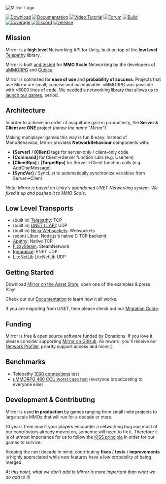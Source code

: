 ![Mirror Logo](https://i.imgur.com/ikP9eYs.png)

[![Download](https://img.shields.io/badge/asset_store-brightgreen.svg)](https://assetstore.unity.com/packages/tools/network/mirror-129321)
[![Documentation](https://img.shields.io/badge/docs-brightgreen.svg)](https://mirror-networking.com/docs)
[![Video Tutorial](https://img.shields.io/badge/video_tutorial-brightgreen.svg)](https://www.youtube.com/playlist?list=PLkx8oFug638oBYF5EOwsSS-gOVBXj1dkP)
[![Forum](https://img.shields.io/badge/forum-brightgreen.svg)](https://forum.unity.com/threads/mirror-networking-for-unity-aka-hlapi-community-edition.425437/)
[![Build](https://img.shields.io/appveyor/ci/vis2k73562/hlapi-community-edition/Mirror.svg)](https://ci.appveyor.com/project/vis2k73562/hlapi-community-edition/branch/mirror)
[![Coverage](https://sonarcloud.io/api/project_badges/measure?project=vis2k_Mirror&metric=coverage)](https://sonarcloud.io/dashboard?id=vis2k_Mirror)
[![Discord](https://img.shields.io/discord/343440455738064897.svg)](https://discordapp.com/invite/N9QVxbM)
[![release](https://img.shields.io/github/release/vis2k/Mirror.svg)](https://github.com/vis2k/Mirror/releases/latest)

## Mission
Mirror is a **high level** Networking API for Unity, built on top of the **low level** [Telepathy](https://github.com/vis2k/Telepathy) library.

Mirror is built [and tested](https://www.youtube.com/watch?v=mDCNff1S9ZU) for **MMO Scale** Networking by the developers of [uMMORPG](https://assetstore.unity.com/packages/templates/systems/ummorpg-51212) and [Cubica](https://cubica.net).

Mirror is optimized for **ease of use** and **probability of success**. Projects that use Mirror are small, concise and maintainable. uMMORPG was possible with <6000 lines of code. We needed a networking library that allows us to [launch our games](https://mirror-networking.com/showcase/), period.

## Architecture
In order to achieve an order of magnitude gain in productivity, the **Server & Client are ONE** project _(hence the name "Mirror")_ 

Making multiplayer games this way is fun & easy. Instead of MonoBehaviour, Mirror provides **NetworkBehaviour** components with:
* **[Server]** / **[Client]** tags for server-only / client-only code
* **[Command]** for Client->Server function calls (e.g. UseItem)
* **[ClientRpc]** / **[TargetRpc]** for Server->Client function calls (e.g. AddChatMessage)
* **[SyncVar]** / SyncList to automatically synchronize variables from Server->Client

_Note: Mirror is based on Unity's abandoned UNET Networking system. We fixed it up and pushed it to MMO Scale._

## Low Level Transports
* (built in) [Telepathy](https://github.com/vis2k/Telepathy): TCP
* (built in) [UNET LLAPI](https://docs.unity3d.com/Manual/UNetUsingTransport.html): UDP
* (built in) [Ninja.Websockets](https://github.com/ninjasource/Ninja.WebSockets): Websockets
* (soon) Libuv: Node.js's native C TCP backend
* [Apathy](https://mirror-networking.com/apathy/): Native TCP
* [FizzySteam](https://github.com/Raystorms/FizzySteamyMirror/): SteamNetwork
* [Ignorance](https://github.com/SoftwareGuy/Ignorance/): ENET UDP
* [LiteNetLib](https://github.com/MirrorNetworking/LiteNetLibTransport/) LiteNetLib UDP

## Getting Started
Download [Mirror on the Asset Store](https://assetstore.unity.com/packages/tools/network/mirror-129321), open one of the examples & press Play!

Check out our [Documentation](https://mirror-networking.com/docs/) to learn how it all works.

If you are migrating from UNET, then please check out our [Migration Guide](https://mirror-networking.com/docs/General/Migration.html).

## Funding
Mirror is free & open source software funded by Donations. If you love it, please consider supporting [Mirror on GitHub](https://github.com/sponsors/vis2k). As reward, you'll receive our [Network Profiler](https://mirror-networking.com/docs/Guides/Profiler.html?q=Profiler), priority support access and more :)

## Benchmarks
* Telepathy [1000 connections](https://github.com/vis2k/Telepathy) test
* [uMMORPG 480 CCU worst case test](https://youtu.be/mDCNff1S9ZU) (everyone broadcasting to everyone else)

## Development & Contributing
Mirror is used **in production** by games ranging from small indie projects to large scale MMOs that will run for a decade or more.

10 years from now if your players encounter a networking bug and most of our contributors already moved on, someone will need to fix it. Therefore it is of utmost importance for us to follow the [KISS principle](https://en.wikipedia.org/wiki/KISS_principle) in order for our games to survive.

Keeping the next decade in mind, contributing **fixes** / **tests** / **improvements** is highly appreciated while new features have a low probability of being merged.

_At this point, what we don't add to Mirror is more important than what we do add to it!_
